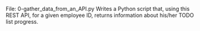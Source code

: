 File: 0-gather_data_from_an_API.py Writes a Python script that, using this REST API, for a given employee ID, returns information about his/her TODO list progress.

 